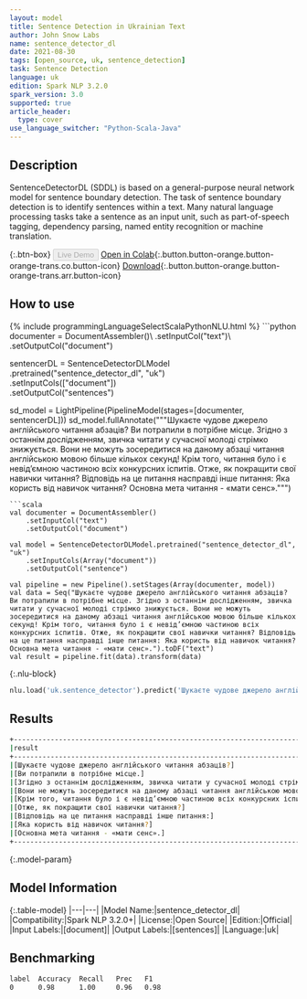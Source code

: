 ```yaml
---
layout: model
title: Sentence Detection in Ukrainian Text
author: John Snow Labs
name: sentence_detector_dl
date: 2021-08-30
tags: [open_source, uk, sentence_detection]
task: Sentence Detection
language: uk
edition: Spark NLP 3.2.0
spark_version: 3.0
supported: true
article_header:
  type: cover
use_language_switcher: "Python-Scala-Java"
---
```


## Description

SentenceDetectorDL (SDDL) is based on a general-purpose neural network model for sentence boundary detection. The task of sentence boundary detection is to identify sentences within a text. Many natural language processing tasks take a sentence as an input unit, such as part-of-speech tagging, dependency parsing, named entity recognition or machine translation.

{:.btn-box}
<button class="button button-orange" disabled>Live Demo</button>
[Open in Colab](https://colab.research.google.com/github/JohnSnowLabs/spark-nlp-workshop/blob/master/tutorials/Certification_Trainings/Public/9.SentenceDetectorDL.ipynb){:.button.button-orange.button-orange-trans.co.button-icon}
[Download](https://s3.amazonaws.com/auxdata.johnsnowlabs.com/public/models/sentence_detector_dl_uk_3.2.0_3.0_1630322414306.zip){:.button.button-orange.button-orange-trans.arr.button-icon}

## How to use



<div class="tabs-box" markdown="1">
{% include programmingLanguageSelectScalaPythonNLU.html %}
```python
documenter = DocumentAssembler()\
    .setInputCol("text")\
    .setOutputCol("document")
    
sentencerDL = SentenceDetectorDLModel\
  .pretrained("sentence_detector_dl", "uk") \
  .setInputCols(["document"]) \
  .setOutputCol("sentences")

sd_model = LightPipeline(PipelineModel(stages=[documenter, sentencerDL]))
sd_model.fullAnnotate("""Шукаєте чудове джерело англійського читання абзаців? Ви потрапили в потрібне місце. Згідно з останнім дослідженням, звичка читати у сучасної молоді стрімко знижується. Вони не можуть зосередитися на даному абзаці читання англійською мовою більше кількох секунд! Крім того, читання було і є невід’ємною частиною всіх конкурсних іспитів. Отже, як покращити свої навички читання? Відповідь на це питання насправді інше питання: Яка користь від навичок читання? Основна мета читання - «мати сенс».""")



```
```scala
val documenter = DocumentAssembler()
    .setInputCol("text")
    .setOutputCol("document")

val model = SentenceDetectorDLModel.pretrained("sentence_detector_dl", "uk")
	.setInputCols(Array("document"))
	.setOutputCol("sentence")

val pipeline = new Pipeline().setStages(Array(documenter, model))
val data = Seq("Шукаєте чудове джерело англійського читання абзаців? Ви потрапили в потрібне місце. Згідно з останнім дослідженням, звичка читати у сучасної молоді стрімко знижується. Вони не можуть зосередитися на даному абзаці читання англійською мовою більше кількох секунд! Крім того, читання було і є невід’ємною частиною всіх конкурсних іспитів. Отже, як покращити свої навички читання? Відповідь на це питання насправді інше питання: Яка користь від навичок читання? Основна мета читання - «мати сенс».").toDF("text")
val result = pipeline.fit(data).transform(data)
```

{:.nlu-block}
```python
nlu.load('uk.sentence_detector').predict('Шукаєте чудове джерело англійського читання абзаців? Ви потрапили в потрібне місце. Згідно з останнім дослідженням, звичка читати у сучасної молоді стрімко знижується. Вони не можуть зосередитися на даному абзаці читання англійською мовою більше кількох секунд! Крім того, читання було і є невід’ємною частиною всіх конкурсних іспитів. Отже, як покращити свої навички читання? Відповідь на це питання насправді інше питання: Яка користь від навичок читання? Основна мета читання - «мати сенс».', output_level ='sentence')  
```
</div>

## Results

```bash
+-----------------------------------------------------------------------------------------------+
|result                                                                                         |
+-----------------------------------------------------------------------------------------------+
|[Шукаєте чудове джерело англійського читання абзаців?]                                         |
|[Ви потрапили в потрібне місце.]                                                               |
|[Згідно з останнім дослідженням, звичка читати у сучасної молоді стрімко знижується.]          |
|[Вони не можуть зосередитися на даному абзаці читання англійською мовою більше кількох секунд!]|
|[Крім того, читання було і є невід’ємною частиною всіх конкурсних іспитів.]                    |
|[Отже, як покращити свої навички читання?]                                                     |
|[Відповідь на це питання насправді інше питання:]                                              |
|[Яка користь від навичок читання?]                                                             |
|[Основна мета читання - «мати сенс».]                                                          |
+-----------------------------------------------------------------------------------------------+


```

{:.model-param}
## Model Information

{:.table-model}
|---|---|
|Model Name:|sentence_detector_dl|
|Compatibility:|Spark NLP 3.2.0+|
|License:|Open Source|
|Edition:|Official|
|Input Labels:|[document]|
|Output Labels:|[sentences]|
|Language:|uk|

## Benchmarking

```bash
label  Accuracy  Recall   Prec   F1  
0      0.98      1.00     0.96   0.98
```
